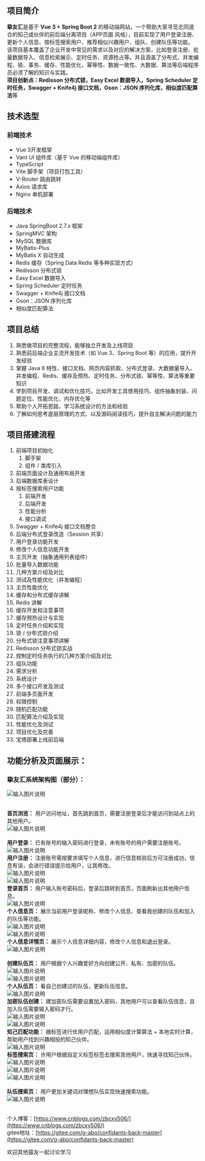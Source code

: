 <a name="iekIV"></a>
## 项目简介
**挚友汇**是基于 **Vue 3 + Spring Boot 2** 的移动端网站，一个帮助大家寻觅志同道合的知己或伙伴的前后端分离项目（APP页面 风格），目前实现了用户登录注册、更新个人信息、按标签搜索用户、推荐相似兴趣用户、组队、创建队伍等功能。<br />	该项目基本覆盖了企业开发中常见的需求以及对应的解决方案，比如登录注册、批量数据导入、信息检索展示、定时任务、资源抢占等。并且涵盖了分布式、并发编程、锁、事务、缓存、性能优化、幂等性、数据一致性、大数据、算法等后端程序员必须了解的知识与实践。<br />**项目创新点：Redisson 分布式锁，Easy Excel 数据导入，Spring Scheduler 定时任务，Swagger + Knife4j 接口文档，Gson：JSON 序列化库，相似度匹配算法**等
<a name="i66Cw"></a>
## 技术选型
<a name="Twzy1"></a>
### 前端技术

- Vue 3开发框架
- Vant UI 组件库（基于 Vue 的移动端组件库）
- TypeScript
- Vite 脚手架（项目打包工具）
- V-Router 路由跳转
- Axios 请求库
- Nginx 单机部署
<a name="GCLxM"></a>
### 后端技术

- Java SpringBoot 2.7.x 框架
- SpringMVC 架构
- MySQL 数据库
- MyBatis-Plus
- MyBatis X 自动生成
- Redis 缓存（Spring Data Redis 等多种实现方式）
- Redisson 分布式锁
- Easy Excel 数据导入
- Spring Scheduler 定时任务
- Swagger + Knife4j 接口文档
- Gson：JSON 序列化库
- 相似度匹配算法
<a name="DMdTq"></a>
## 项目总结

1. 熟悉做项目的完整流程，能够独立开发及上线项目
2. 熟悉前后端企业主流开发技术（如 Vue 3、Spring Boot 等）的应用，提升开发经验
3. 掌握 Java 8 特性、接口文档、网页内容抓取、分布式登录、大数据量导入、并发编程、Redis、缓存及预热、定时任务、分布式锁、幂等性、算法等重要知识
4. 学到项目开发、调试和优化技巧，比如开发工具使用技巧、组件抽象封装、问题定位、性能优化、内存优化等
5. 帮助个人开拓思路，学习系统设计的方法和经验
6. 了解如何思考底层原理的方式、以及源码阅读技巧，提升自主解决问题的能力
<a name="AI6qG"></a>
## 项目搭建流程

1. 前端项目初始化 
   1. 脚手架
   2. 组件 / 类库引入
2. 前端页面设计及通用布局开发
3. 后端数据库表设计
4. 按标签搜索用户功能 
   1. 前端开发
   2. 后端开发
   3. 性能分析
   4. 接口调试
5. Swagger + Knife4j 接口文档整合
6. 后端分布式登录改造（Session 共享）
7. 用户登录功能开发
8. 修改个人信息功能开发
9. 主页开发（抽象通用列表组件）
10. 批量导入数据功能 
   1. 几种方案介绍及对比
   2. 测试及性能优化（并发编程）
11. 主页性能优化 
   1. 缓存和分布式缓存讲解
   2. Redis 讲解
   3. 缓存开发和注意事项
   4. 缓存预热设计与实现
   5. 定时任务介绍和实现
   6. 锁 / 分布式锁介绍
   7. 分布式锁注意事项讲解
   8. Redisson 分布式锁实战
   9. 控制定时任务执行的几种方案介绍及对比
12. 组队功能 
   1. 需求分析
   2. 系统设计
   3. 多个接口开发及测试
   4. 前端多页面开发
   5. 权限控制
13. 随机匹配功能 
   1. 匹配算法介绍及实现
   2. 性能优化及测试
14. 项目优化及完善
15. 宝塔部署上线前后端
<a name="ZWu3y"></a>
## 功能分析及页面展示：
<a name="qkqKP"></a>
### 挚友汇系统架构图（部分）：
![输入图片说明](doc/picture/20-%E6%9E%B6%E6%9E%84%E5%9B%BE.png)

<br /> **首页浏览：** 用户访问地址，首先跳到首页，需要注册登录后才能访问到站点上的其他用户。<br />
![输入图片说明](doc/picture/01-%E9%A6%96%E9%A1%B5.png)<br />
<br /> **用户登录：** 已有账号的输入密码进行登录，未有账号的用户需要注册账号。<br />
![输入图片说明](doc/picture/02-%E7%99%BB%E5%BD%95%E9%A1%B5.png)
<br /> **用户注册：** 注册账号需按要求填写个人信息，进行信息核验后方可注册成功，信息有误，会进行错误提示给用户，让其修改。<br />
![输入图片说明](doc/picture/03-%E6%B3%A8%E5%86%8C%E9%A1%B5.png)<br />
![输入图片说明](doc/picture/04-%E6%96%B0%E7%94%A8%E6%88%B7%E6%B3%A8%E5%86%8C.png)
<br /> **登录首页：** 用户输入账号密码后，登录后跳转到首页，页面刷新出其他用户信息。<br />
![输入图片说明](doc/picture/05-%E7%99%BB%E5%BD%95%E9%A6%96%E9%A1%B5.png)
<br /> **个人信息页：** 展示当前用户登录昵称、修改个人信息、查看我创建的队伍和加入的队伍等功能。<br />
![输入图片说明](doc/picture/06-%E9%98%9F%E4%BC%8D%E9%A1%B5.png)<br />
![输入图片说明](doc/picture/07-%E4%B8%AA%E4%BA%BA%E4%BF%A1%E6%81%AF%E9%A1%B5.png)
<br /> **个人信息详情页：** 展示个人信息详细内容，修改个人信息和退出登录。<br />
![输入图片说明](doc/picture/08-%E4%B8%AA%E4%BA%BA%E4%BF%A1%E6%81%AF%E8%AF%A6%E7%BB%86%E9%A1%B5.png)<br />
<br /> **创建队伍页：** 用户根据个人兴趣爱好方向创建公开、私有、加密的队伍。<br />
![输入图片说明](doc/picture/09-%E5%88%9B%E5%BB%BA%E9%98%9F%E4%BC%8D%E9%A1%B5.png)<br />
![输入图片说明](doc/picture/10-%E5%88%9B%E5%BB%BA%E9%98%9F%E4%BC%8D1.png)
<br /> **个人队伍页：** 看自己创建过的队伍，更新队伍信息。<br />
![输入图片说明](doc/picture/11-%E4%B8%AA%E4%BA%BA%E9%98%9F%E4%BC%8D%E9%A1%B5.png)
<br />**加密队伍创建：** 建加密队伍需要设置加入密码，其他用户可以查看队伍信息，且加入队伍需要输入密码才行。<br />
![输入图片说明](doc/picture/17-%E5%8A%A0%E5%AF%86%E9%98%9F%E4%BC%8D%E5%88%9B%E5%BB%BA.png)<br />
![输入图片说明](doc/picture/18%E5%8A%A0%E5%AF%86%E9%98%9F%E4%BC%8D%E5%B1%95%E7%A4%BA.png)
<br />**知己匹配功能：** 据标签进行优用户匹配，运用相似度计算算法 + 本地实时计算，帮助用户找到兴趣相投的知己伙伴。<br />
![输入图片说明](doc/picture/12-%E7%9F%A5%E5%B7%B1%E5%8C%B9%E9%85%8D%E7%AE%97%E6%B3%95.png)
<br />**标签搜索页：** 许用户根据自定义标签标签去搜索其他用户，快速寻找知己伙伴。<br />
![输入图片说明](doc/picture/13-%E7%9F%A5%E5%B7%B1%E9%A1%B5.png)<br />
![输入图片说明](doc/picture/14-%E6%A0%B9%E6%8D%AE%E6%A0%87%E7%AD%BE%E5%AF%BB%E6%89%BE.png)<br />
![输入图片说明](doc/picture/15-%E5%AF%BB%E6%89%BE%E7%BB%93%E6%9E%9C.png)<br />
<br />**队伍搜索页：** 用户更加关键词对理想队伍实现快速搜索功能。<br />
![输入图片说明](doc/picture/16-%E6%A0%B9%E6%8D%AE%E5%85%B3%E9%94%AE%E8%AF%8D%E5%AF%BB%E6%89%BE%E9%98%9F%E4%BC%8D.png)<br />


<br />个人博客：[https://www.cnblogs.com/zbcxy506/](https://www.cnblogs.com/zbcxy506/)<br />gitee地址：[https://gitee.com/g-abo/confidants-back-master](https://gitee.com/g-abo/confidants-back-master)

欢迎其他猿友一起讨论学习
